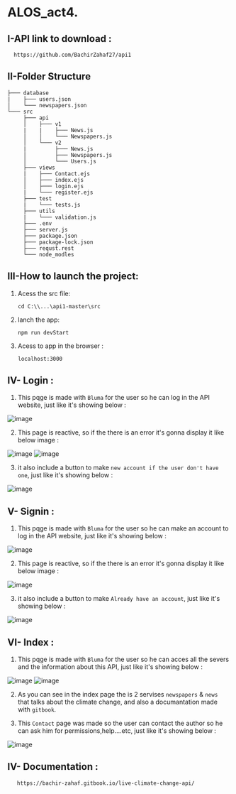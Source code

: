 # ALOS_act4.

## I-API link to download :

      https://github.com/BachirZahaf27/api1

## II-Folder Structure

```
├─── database
|    ├─── users.json
│    └─── newspapers.json
└─── src
     ├─── api
     │    ├─── v1
     |    |    ├─── News.js
     │    │    └─── Newspapers.js
     │    └─── v2
     |         ├─── News.js
     │         ├─── Newspapers.js
     │         └─── Users.js
     ├─── views
     |    ├─── Contact.ejs
     │    ├─── index.ejs
     │    ├─── login.ejs
     |    └─── register.ejs
     ├─── test
     |    └─── tests.js
     ├─── utils
     |    └─── validation.js
     ├─── .env
     ├─── server.js
     ├─── package.json
     ├─── package-lock.json
     ├─── requst.rest
     └─── node_modles

``` 

## III-How to launch the project:

1. Acess the src file:

      `cd C:\\...\api1-master\src`

2. lanch the app:

    `npm run devStart`

5. Acess to app in the browser :

    `localhost:3000`
    
  
 ## IV- Login :
 
 1. This pqge is made with `Bluma` for the user so he can log in the API website, just like it's showing below :
 
 ![image](https://user-images.githubusercontent.com/61596276/173075814-de2a4849-7aca-4604-abb3-af06d309657e.png)

2. This page is reactive, so if the there is an error it's gonna display it like below image :

![image](https://user-images.githubusercontent.com/61596276/173076332-83bca775-e19b-4cac-bace-932d0dab2471.png)
![image](https://user-images.githubusercontent.com/61596276/173076516-bbc14ec1-db21-47b3-820a-da922d1cc39b.png)

3. it also include a button to make `new account if the user don't have one`, just like it's showing below :

![image](https://user-images.githubusercontent.com/61596276/173076918-b3f9810a-9dc5-4799-b929-35fa9dfb70d1.png)



 ## V- Signin :
 
 1. This pqge is made with `Bluma` for the user so he can make an account to log in the API website, just like it's showing below :
 
![image](https://user-images.githubusercontent.com/61596276/173077299-55bc4f25-389a-417e-8e90-2878fc17fa94.png)

2. This page is reactive, so if the there is an error it's gonna display it like below image :

![image](https://user-images.githubusercontent.com/61596276/173077510-75f10a67-bd7f-4449-b0a0-71c95415140b.png)

3. it also include a button to make `Already have an account`, just like it's showing below :

![image](https://user-images.githubusercontent.com/61596276/173077792-6434d48c-be78-4d49-bf83-4a8e402c0be6.png)



## VI- Index :

1. This pqge is made with `Bluma` for the user so he can acces all the severs and the information about this API, just like it's showing below :

![image](https://user-images.githubusercontent.com/61596276/173078319-cb8b6307-234a-4850-b36a-6d010214d6ec.png)
![image](https://user-images.githubusercontent.com/61596276/173078415-458fa55e-031a-421e-87ed-3496c0a56dad.png)

2. As you can see in the index page the is 2 servises `newspapers` & `news` that talks about the climate change, and also a documantation made with `gitbook`.

3. This `Contact` page was made so the user can contact the author so he can ask him for permissions,help....etc, just like it's showing below :

![image](https://user-images.githubusercontent.com/61596276/173079165-7f1273e0-3413-4db4-8699-02041a6dd673.png)


 ## IV- Documentation :

       https://bachir-zahaf.gitbook.io/live-climate-change-api/   



